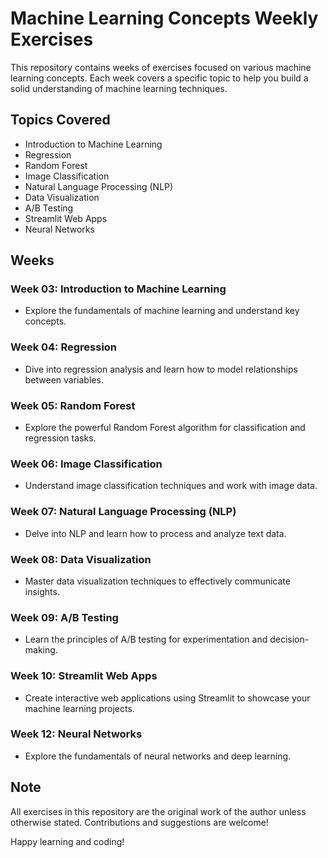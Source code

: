 # Machine Learning Concepts Weekly Exercises

This repository contains weeks of exercises focused on various machine learning concepts. Each week covers a specific topic to help you build a solid understanding of machine learning techniques.

## Topics Covered

- Introduction to Machine Learning
- Regression
- Random Forest
- Image Classification
- Natural Language Processing (NLP)
- Data Visualization
- A/B Testing
- Streamlit Web Apps
- Neural Networks

## Weeks

### Week 03: Introduction to Machine Learning
- Explore the fundamentals of machine learning and understand key concepts.

### Week 04: Regression
- Dive into regression analysis and learn how to model relationships between variables.

### Week 05: Random Forest
- Explore the powerful Random Forest algorithm for classification and regression tasks.

### Week 06: Image Classification
- Understand image classification techniques and work with image data.

### Week 07: Natural Language Processing (NLP)
- Delve into NLP and learn how to process and analyze text data.

### Week 08: Data Visualization
- Master data visualization techniques to effectively communicate insights.

### Week 09: A/B Testing
- Learn the principles of A/B testing for experimentation and decision-making.

### Week 10: Streamlit Web Apps
- Create interactive web applications using Streamlit to showcase your machine learning projects.

### Week 12: Neural Networks
- Explore the fundamentals of neural networks and deep learning.

## Note

All exercises in this repository are the original work of the author unless otherwise stated. Contributions and suggestions are welcome!

Happy learning and coding!
